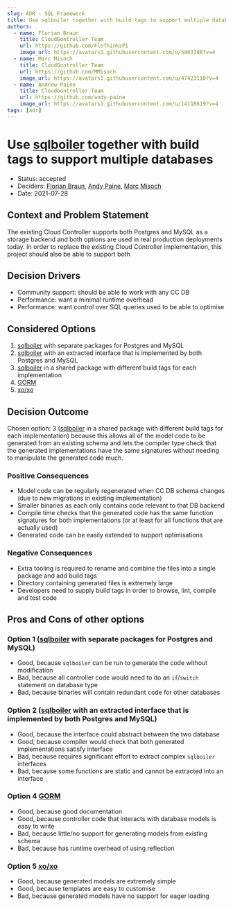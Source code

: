 ```yaml
---
slug: ADR - SQL Framework
title: Use sqlboiler together with build tags to support multiple databases
authors:
  - name: Florian Braun
    title: CloudGontroller Team
    url: https://github.com/FloThinksPi
    image_url: https://avatars1.githubusercontent.com/u/5863788?v=4
  - name: Marc Misoch
    title: CloudGontroller Team
    url: https://github.com/MMisoch
    image_url: https://avatars1.githubusercontent.com/u/47423110?v=4
  - name: Andrew Paine
    title: CloudGontroller Team
    url: https://github.com/andy-paine
    image_url: https://avatars1.githubusercontent.com/u/14118619?v=4
tags: [adr]
---
```


# Use [sqlboiler](https://github.com/volatiletech/sqlboiler) together with build tags to support multiple databases

* Status: accepted
* Deciders: [Florian Braun](https://github.com/FloThinksPi), [Andy Paine](https://github.com/andy-paine), [Marc Misoch](https://github.com/mmisoch)
* Date: 2021-07-28

## Context and Problem Statement

The existing Cloud Controller supports both Postgres and MySQL as a storage backend and both options are used in real production deployments today.
In order to replace the existing Cloud Controller implementation, this project should also be able to support both

## Decision Drivers

* Community support: should be able to work with any CC DB
* Performance: want a minimal runtime overhead
* Performance: want control over SQL queries used to be able to optimise

## Considered Options

1. [sqlboiler](https://github.com/volatiletech/sqlboiler) with separate packages for Postgres and MySQL
1. [sqlboiler](https://github.com/volatiletech/sqlboiler) with an extracted interface that is implemented by both Postgres and MySQL
1. [sqlboiler](https://github.com/volatiletech/sqlboiler) in a shared package with different build tags for each implementation
1. [GORM](https://gorm.io/index.html)
1. [xo/xo](https://github.com/xo/xo)

## Decision Outcome

Chosen option: 3 ([sqlboiler](https://github.com/volatiletech/sqlboiler) in a shared package with different build tags for each implementation) because this allows all of the model code to be generated from an existing schema and lets the compiler type check that the generated implementations have the same signatures without needing to manipulate the generated code much.

### Positive Consequences

* Model code can be regularly regenerated when CC DB schema changes (due to new migrations in existing implementation)
* Smaller binaries as each only contains code relevant to that DB backend
* Compile time checks that the generated code has the same function signatures for both implementations (or at least for all functions that are actually used)
* Generated code can be easily extended to support optimisations

### Negative Consequences

* Extra tooling is required to rename and combine the files into a single package and add build tags
* Directory containing generated files is extremely large
* Developers need to supply build tags in order to browse, lint, compile and test code

## Pros and Cons of other options

### Option 1 ([sqlboiler](https://github.com/volatiletech/sqlboiler) with separate packages for Postgres and MySQL)

* Good, because `sqlboiler` can be run to generate the code without modification
* Bad, because all controller code would need to do an `if`/`switch` statement on database type
* Bad, because binaries will contain redundant code for other databases

### Option 2 ([sqlboiler](https://github.com/volatiletech/sqlboiler) with an extracted interface that is implemented by both Postgres and MySQL)

* Good, because the interface could abstract between the two database
* Good, because compiler would check that both generated implementations satisfy interface
* Bad, because requires significant effort to extract complex `sqlboiler` interfaces
* Bad, because some functions are static and cannot be extracted into an interface

### Option 4 [GORM](https://gorm.io/index.html)

* Good, because good documentation
* Good, because controller code that interacts with database models is easy to write
* Bad, because little/no support for generating models from existing schema
* Bad, because has runtime overhead of using reflection

### Option 5 [xo/xo](https://github.com/xo/xo)


* Good, because generated models are extremely simple
* Good, because templates are easy to customise
* Bad, because generated models have no support for eager loading